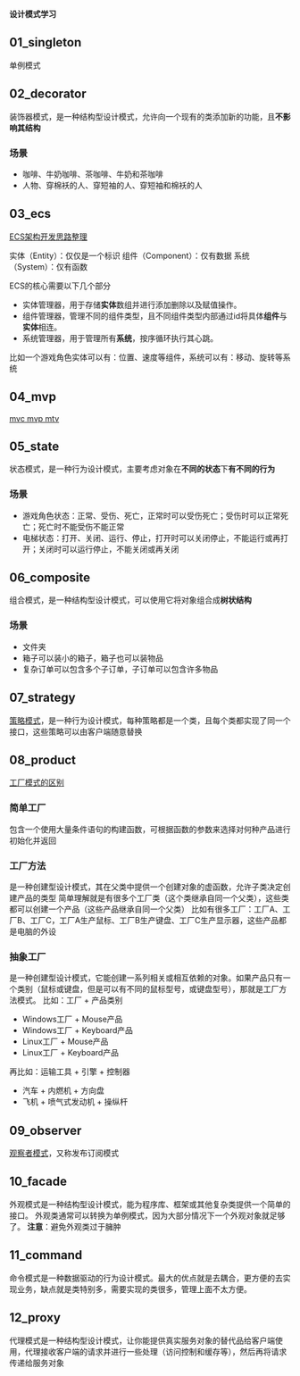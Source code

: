 **设计模式学习**

## 01_singleton
单例模式
## 02_decorator
装饰器模式，是一种结构型设计模式，允许向一个现有的类添加新的功能，且**不影响其结构**
### 场景
- 咖啡、牛奶咖啡、茶咖啡、牛奶和茶咖啡
- 人物、穿棉袄的人、穿短袖的人、穿短袖和棉袄的人
## 03_ecs
[ECS架构开发思路整理](https://www.jianshu.com/p/5f6cd0866d86)

实体（Entity）：仅仅是一个标识
组件（Component）：仅有数据
系统（System）：仅有函数

ECS的核心需要以下几个部分
- 实体管理器，用于存储**实体**数组并进行添加删除以及赋值操作。
- 组件管理器，管理不同的组件类型，且不同组件类型内部通过id将具体**组件**与**实体**相连。
- 系统管理器，用于管理所有**系统**，按序循环执行其心跳。

比如一个游戏角色实体可以有：位置、速度等组件，系统可以有：移动、旋转等系统
## 04_mvp
[mvc mvp mtv](https://www.cnblogs.com/mmmmmmmmm/p/15437210.html)
## 05_state
状态模式，是一种行为设计模式，主要考虑对象在**不同的状态**下**有不同的行为**
### 场景
- 游戏角色状态：正常、受伤、死亡，正常时可以受伤死亡；受伤时可以正常死亡；死亡时不能受伤不能正常
- 电梯状态：打开、关闭、运行、停止，打开时可以关闭停止，不能运行或再打开；关闭时可以运行停止，不能关闭或再关闭
## 06_composite
组合模式，是一种结构型设计模式，可以使用它将对象组合成**树状结构**
### 场景
- 文件夹
- 箱子可以装小的箱子，箱子也可以装物品
- 复杂订单可以包含多个子订单，子订单可以包含许多物品
## 07_strategy
[策略模式](https://www.cnblogs.com/mmmmmmmmm/p/15093268.html)，是一种行为设计模式，每种策略都是一个类，且每个类都实现了同一个接口，这些策略可以由客户端随意替换
## 08_product
[工厂模式的区别](https://www.cnblogs.com/mmmmmmmmm/p/15474093.html)
### 简单工厂
包含一个使用大量条件语句的构建函数，可根据函数的参数来选择对何种产品进行初始化并返回
### 工厂方法
是一种创建型设计模式，其在父类中提供一个创建对象的虚函数，允许子类决定创建产品的类型
简单理解就是有很多个工厂类（这个类继承自同一个父类），这些类都可以创建一个产品（这些产品继承自同一个父类）
比如有很多工厂：工厂A、工厂B、工厂C，工厂A生产鼠标、工厂B生产键盘、工厂C生产显示器，这些产品都是电脑的外设
### 抽象工厂
是一种创建型设计模式，它能创建一系列相关或相互依赖的对象。如果产品只有一个类别（鼠标或键盘，但是可以有不同的鼠标型号，或键盘型号），那就是工厂方法模式。
比如：工厂 + 产品类别
- Windows工厂 + Mouse产品
- Windows工厂 + Keyboard产品
- Linux工厂 + Mouse产品
- Linux工厂 + Keyboard产品

再比如：运输工具 + 引擎 + 控制器
- 汽车 + 内燃机 + 方向盘
- 飞机 + 喷气式发动机 + 操纵杆
## 09_observer
[观察者模式](https://www.cnblogs.com/mmmmmmmmm/p/14838575.html)，又称发布订阅模式
## 10_facade
外观模式是一种结构型设计模式，能为程序库、框架或其他复杂类提供一个简单的接口。
外观类通常可以转换为单例模式，因为大部分情况下一个外观对象就足够了。
**注意**：避免外观类过于臃肿
## 11_command
命令模式是一种数据驱动的行为设计模式。最大的优点就是去耦合，更方便的去实现业务，缺点就是类特别多，需要实现的类很多，管理上面不太方便。
## 12_proxy
代理模式是一种结构型设计模式，让你能提供真实服务对象的替代品给客户端使用，代理接收客户端的请求并进行一些处理（访问控制和缓存等），然后再将请求传递给服务对象

